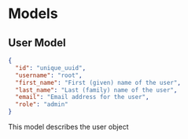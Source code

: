 # Models

## User Model

```json
{
  "id": "unique_uuid",
  "username": "root",
  "first_name": "First (given) name of the user",
  "last_name": "Last (family) name of the user",
  "email": "Email address for the user",
  "role": "admin"
}
```

This model describes the user object
